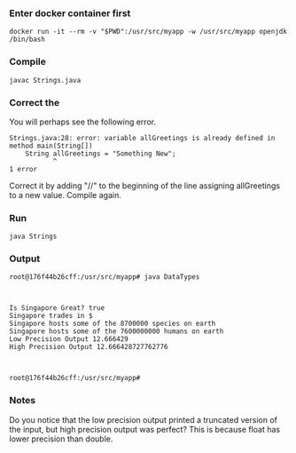### Enter docker container first
```
docker run -it --rm -v "$PWD":/usr/src/myapp -w /usr/src/myapp openjdk /bin/bash
```

### Compile
```
javac Strings.java
```

### Correct the
You will perhaps see the following error.
```
Strings.java:28: error: variable allGreetings is already defined in method main(String[])
    String allGreetings = "Something New";
           ^
1 error

```
Correct it by adding "//" to the beginning of the line assigning allGreetings to a new value. Compile again.

### Run
```
java Strings
```

### Output
```
root@176f44b26cff:/usr/src/myapp# java DataTypes



Is Singapore Great? true
Singapore trades in $
Singapore hosts some of the 8700000 species on earth
Singapore hosts some of the 7600000000 humans on earth
Low Precision Output 12.666429
High Precision Output 12.666428727762776



root@176f44b26cff:/usr/src/myapp#
```

### Notes
Do you notice that the low precision output printed a truncated version of the input, but high precision output was perfect? This is because float has lower precision than double.
